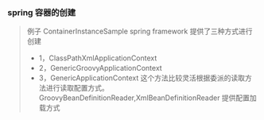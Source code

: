 
### spring 容器的创建
> 例子 ContainerInstanceSample
> spring framework 提供了三种方式进行创建 
> * 1，ClassPathXmlApplicationContext
> * 2，GenericGroovyApplicationContext
> * 3，GenericApplicationContext 这个方法比较灵活根据委派的读取方法进行读取配置方式。GroovyBeanDefinitionReader,XmlBeanDefinitionReader
       提供配置加载方式